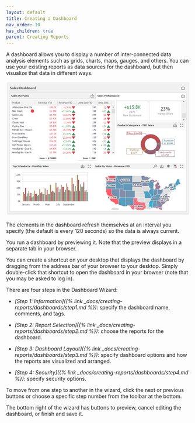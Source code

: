 ```yaml
---
layout: default
title: Creating a Dashboard
nav_order: 10
has_children: true
parent: Creating Reports
---
```

A dashboard allows you to display a number of inter-connected data analysis elements such as grids, charts, maps, gauges, and others. You can use your existing reports as data sources for the dashboard, but then visualize that data in different ways. 

![](/assets/images/dashboards/dashboardoverview.png)

The elements in the dashboard refresh themselves at an interval you specify (the default is every 120 seconds) so the data is always current.

You run a dashboard by previewing it. Note that the preview displays in a separate tab in your browser.

You can create a shortcut on your desktop that displays the dashboard by dragging from the address bar of your browser to your desktop. Simply double-click that shortcut to open the dashboard in your browser (note that you may be asked to log in).

There are four steps in the Dashboard Wizard:

* *[Step 1: Information]({% link _docs/creating-reports/dashboards/step1.md %})*: specify the dashboard name, comments, and tags.

* *[Step 2: Report Selection]({% link _docs/creating-reports/dashboards/step2.md %})*: choose the reports for the dashboard.

* *[Step 3: Dashboard Layout]({% link _docs/creating-reports/dashboards/step3.md %})*: specify dashboard options and how the reports are visualized and arranged.

* *[Step 4: Security]({% link _docs/creating-reports/dashboards/step4.md %})*: specify security options.

To move from one step to another in the wizard, click the next or previous buttons or choose a specific step number from the toolbar at the bottom.

The bottom right of the wizard has buttons to preview, cancel editing the dashboard, or finish and save it.

